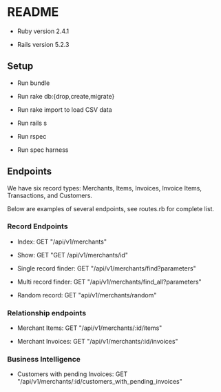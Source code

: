 # README

* Ruby version 2.4.1

* Rails version 5.2.3

## Setup

* Run bundle

* Run rake db:{drop,create,migrate}

* Run rake import to load CSV data

* Run rails s

* Run rspec

* Run spec harness

## Endpoints

We have six record types: Merchants, Items, Invoices, Invoice Items, Transactions, and Customers.

Below are examples of several endpoints, see routes.rb for complete list.

### Record Endpoints

* Index: GET "/api/v1/merchants"

* Show: GET "GET /api/v1/merchants/id"

* Single record finder: GET "/api/v1/merchants/find?parameters"

* Multi record finder: GET "/api/v1/merchants/find_all?parameters"

* Random record: GET "api/v1/merchants/random"

### Relationship endpoints

* Merchant Items: GET "/api/v1/merchants/:id/items"

* Merchant Invoices: GET "/api/v1/merchants/:id/invoices"

### Business Intelligence

* Customers with pending Invoices: GET "/api/v1/merchants/:id/customers_with_pending_invoices"
